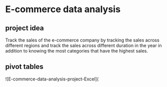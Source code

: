 # E-commerce data analysis
## project idea
Track the sales of the e-commerce company by tracking the sales across different regions and track the sales across different duration in the year in addition to knowing the most categories that have the highest sales.
## pivot tables
![E-commerce-data-analysis-project-Excel](

